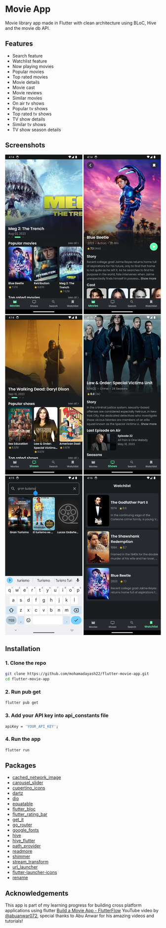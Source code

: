 # Movie App

Movie library app made in Flutter with clean architecture using BLoC, Hive and the movie db API.

## Features

- Search feature
- Watchlist feature
- Now playing movies
- Popular movies
- Top rated movies
- Movie details
- Movie cast
- Movie reviews
- Similar movies
- On air tv shows
- Popular tv shows
- Top rated tv shows
- TV show details
- Similar tv shows
- TV show season details

## Screenshots

<p>
  <img src="https://github.com/raffyamoguis/movie-library-app/blob/main/screenshots/01.png" width="250" />
  <img src="https://github.com/raffyamoguis/movie-library-app/blob/main/screenshots/02.png" width="250" />
  <img src="https://github.com/raffyamoguis/movie-library-app/blob/main/screenshots/03.png" width="250" />
  <img src="https://github.com/raffyamoguis/movie-library-app/blob/main/screenshots/04.png" width="250" />
  <img src="https://github.com/raffyamoguis/movie-library-app/blob/main/screenshots/05.png" width="250" />
  <img src="https://github.com/raffyamoguis/movie-library-app/blob/main/screenshots/06.png" width="250" />
</p>

## Installation

### 1. Clone the repo

```bash
git clone https://github.com/mohamadayash22/flutter-movie-app.git
cd flutter-movie-app
```

### 2. Run pub get

```bash
flutter pub get
```

### 3. Add your API key into api_constants file

```bash
apiKey = 'YOUR_API_KEY';
```

### 4. Run the app

```bash
flutter run
```

## Packages

- [cached_network_image](https://pub.dev/packages/cached_network_image)
- [carousel_slider](https://pub.dev/packages/carousel_slider)
- [cupertino_icons](https://pub.dev/packages/cupertino_icons)
- [dartz](https://pub.dev/packages/dartz)
- [dio](https://pub.dev/packages/dio)
- [equatable](https://pub.dev/packages/equatable)
- [flutter_bloc](https://pub.dev/packages/flutter_bloc)
- [flutter_rating_bar](https://pub.dev/packages/flutter_rating_bar)
- [get_it](https://pub.dev/packages/get_it)
- [go_router](https://pub.dev/packages/go_router)
- [google_fonts](https://pub.dev/packages/google_fonts)
- [hive](https://pub.dev/packages/hive)
- [hive_flutter](https://pub.dev/packages/hive_flutter)
- [path_provider](https://pub.dev/packages/path_provider)
- [readmore](https://pub.dev/packages/readmore)
- [shimmer](https://pub.dev/packages/shimmer)
- [stream_transform](https://pub.dev/packages/stream_transform)
- [url_launcher](https://pub.dev/packages/url_launcher)
- [flutter-launcher-icons](https://pub.dev/packages/flutter_launcher_icons)
- [rename](https://pub.dev/packages/rename)

## Acknowledgements

This app is part of my learning progress for building cross platform applications using flutter
[Build a Movie App - FlutterFlow](https://www.youtube.com/watch?v=ZPkVRoa1AA8) YouTube video by [@abuanwar072](https://github.com/abuanwar072/), special thanks to Abu Anwar for his amazing videos and tutorials!
